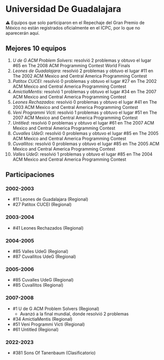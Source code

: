 # Universidad De Guadalajara

:warning: Equipos que solo participaron en el Repechaje del Gran Premio de México no están registrados oficialmente en el ICPC, por lo que no aparecerán aquí.

## Mejores 10 equipos

1. _U de G ACM Problem Solvers_: resolvió 2 problemas y obtuvo el lugar #65 en The 2008 ACM Programming Contest World Finals
1. _Leones de Guadalajara_: resolvió 2 problemas y obtuvo el lugar #11 en The 2002 ACM Mexico and Central America Programming Contest
1. _Patitox CUCEI_: resolvió 0 problemas y obtuvo el lugar #27 en The 2002 ACM Mexico and Central America Programming Contest
1. _AmictiaMentis_: resolvió 1 problemas y obtuvo el lugar #34 en The 2007 ACM Mexico and Central America Programming Contest
1. _Leones Rechazados_: resolvió 0 problemas y obtuvo el lugar #41 en The 2003 ACM Mexico and Central America Programming Contest
1. _Veni Programmi Victi_: resolvió 1 problemas y obtuvo el lugar #51 en The 2007 ACM Mexico and Central America Programming Contest
1. _Untitled_: resolvió 0 problemas y obtuvo el lugar #61 en The 2007 ACM Mexico and Central America Programming Contest
1. _Cuvalles UdeG_: resolvió 0 problemas y obtuvo el lugar #85 en The 2005 ACM Mexico and Central America Programming Contest
1. _Cuvallitos_: resolvió 0 problemas y obtuvo el lugar #85 en The 2005 ACM Mexico and Central America Programming Contest
1. _Valles UdeG_: resolvió 1 problemas y obtuvo el lugar #85 en The 2004 ACM Mexico and Central America Programming Contest

## Participaciones

### 2002-2003

- #11 Leones de Guadalajara (Regional)
- #27 Patitox CUCEI (Regional)

### 2003-2004

- #41 Leones Rechazados (Regional)

### 2004-2005

- #85 Valles UdeG (Regional)
- #87 Cuvallitos UdeG (Regional)

### 2005-2006

- #85 Cuvalles UdeG (Regional)
- #85 Cuvallitos (Regional)

### 2007-2008

- #1 U de G ACM Problem Solvers (Regional)
  - Avanzó a la final mundial, donde resolvió 2 problemas
- #34 AmictiaMentis (Regional)
- #51 Veni Programmi Victi (Regional)
- #61 Untitled (Regional)

### 2022-2023

- #381 Sons Of Tanenbaum (Clasificatorio)



